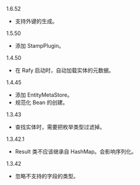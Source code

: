 1.6.52
* 支持外键的生成。

1.5.50
* 添加 StampPlugin。

1.4.50
* 在 Rafy 启动时，自动加载实体的元数据。

1.4.45
* 添加 EntityMetaStore。
* 规范化 Bean 的创建。

1.3.43
* 查找实体时，需要把枚举类型过滤掉。

1.3.42.1
* Result 类不应该继承自 HashMap。会影响序列化。

1.3.42
* 忽略不支持的字段的类型。
